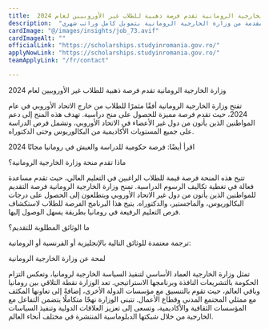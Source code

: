 ```yaml
---
title:  وزارة الخارجية الرومانية تقدم فرصة ذهبية للطلاب غير الأوروبيين لعام 2024 
description:  "فرصة ذهبية للطلاب غير الأوروبيين مقدمة من وزارة الخارجية الرومانية بتمويل كامل وراتب شهري" 
cardImage: "@/images/insights/job_73.avif" 
cardImageAlt: "" 
officialLink: "https://scholarships.studyinromania.gov.ro/" 
applyNowLink: "https://scholarships.studyinromania.gov.ro/" 
teamApplyLink: "/fr/contact"

---
```


وزارة الخارجية الرومانية تقدم فرصة ذهبية للطلاب غير الأوروبيين لعام 2024

تفتح وزارة الخارجية الرومانية أفقًا مثمرًا للطلاب من خارج الاتحاد الأوروبي في عام 2024، حيث تقدم فرصة مميزة للحصول على منح دراسية. تهدف هذه المنح إلى دعم المواطنين الذين يأتون من دول غير الأعضاء في الاتحاد الأوروبي، وتشمل فرص الدراسة على جميع المستويات الأكاديمية من البكالوريوس وحتى الدكتوراه.

اقرأ أيضًا: فرصة حكومية للدراسة والعيش في رومانيا مجانًا 2024

ماذا تقدم منحة وزارة الخارجية الرومانية؟

تتيح هذه المنحة فرصة قيمة للطلاب الراغبين في التعليم العالي، حيث تقدم مساعدة فعالة في تغطية تكاليف الرسوم الدراسية. تمنح وزارة الخارجية الرومانية فرصة التقديم للمواطنين الذين يأتون من دول غير الاتحاد الأوروبي ويتطلعون إلى الحصول على درجات البكالوريوس، والماجستير، والدكتوراه. يتيح هذا البرنامج الفرصة للطلاب لاستكشاف فرص التعليم الرفيعة في رومانيا بطريقة يسهل الوصول إليها.

ما الوثائق المطلوبة للتقديم؟

ترجمة معتمدة للوثائق التالية بالإنجليزية أو الفرنسية أو الرومانية:






لمحة عن وزارة الخارجية الرومانية

تمثل وزارة الخارجية العماد الأساسي لتنفيذ السياسة الخارجية لرومانيا، وتعكس التزام الحكومة بالتشريعات النافذة وبرنامجها الاستراتيجي. تعد الوزارة نقطة التلاقي بين رومانيا وباقي العالم، حيث تقوم بالتنسيق مع مؤسسات الدولة الأخرى، إضافةً إلى تعاونها المكثف مع ممثلي المجتمع المدني وقطاع الأعمال. تتبنى الوزارة نهجًا متكاملًا يتضمن التفاعل مع المؤسسات الثقافية والأكاديمية، وتسعى إلى تعزيز العلاقات الدولية وتنفيذ السياسات الخارجية من خلال شبكتها الدبلوماسية المنتشرة في مختلف أنحاء العالم.


